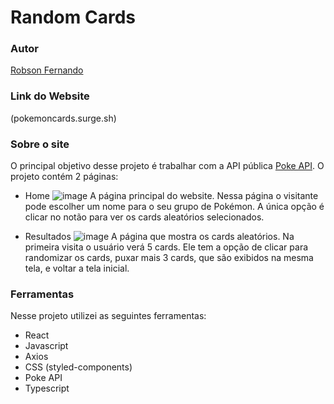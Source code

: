 # Random Cards

### Autor
[Robson Fernando](https://www.linkedin.com/in/robsonffdossantos/)

### Link do Website
(pokemoncards.surge.sh)

### Sobre o site
O principal objetivo desse projeto é trabalhar com a API pública [Poke API](https://pokeapi.co).
O projeto contém 2 páginas:

* Home
![image](https://user-images.githubusercontent.com/86332847/180912251-55d614d9-3ed1-4ca8-817d-3f309b4734eb.png)
A página principal do website. Nessa página o visitante pode escolher um nome para o seu grupo de Pokémon. A única opção é clicar no notão para ver os cards aleatórios selecionados.

* Resultados
![image](https://user-images.githubusercontent.com/86332847/180912336-1abb2e41-fb91-4fb9-9ea2-2a4062624407.png)
A página que mostra os cards aleatórios. Na primeira visita o usuário verá 5 cards. Ele tem a opção de clicar para randomizar os cards, puxar mais 3 cards, que são exibidos na mesma tela, e voltar a tela inicial.

### Ferramentas
Nesse projeto utilizei as seguintes ferramentas:

* React
* Javascript
* Axios
* CSS (styled-components)
* Poke API
* Typescript
